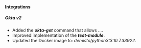
#### Integrations
##### Okta v2
- Added the ***okta-get*** command that allows .... 
- Improved implementation of the ***test-module***.
- Updated the Docker image to: *demisto/python3:3.10.7.33922*.
